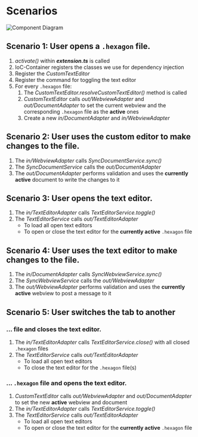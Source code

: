 # Scenarios

![Component Diagram](https://www.plantuml.com/plantuml/proxy?cache=no&src=https://github.com/peterhnm/vscode-hexagonal-example/blob/main/docs/Architecture.puml?raw=true)

## Scenario 1: User opens a `.hexagon` file.

1. *activate()* within **_extension.ts_** is called
2. IoC-Container registers the classes we use for dependency injection
3. Register the *CustomTextEditor*
4. Register the command for toggling the text editor
5. For every `.hexagon` file:
    1. The *CustomTextEditor.resolveCustomTextEditor()* method is called
    2. *CustomTextEditor* calls *out/WebviewAdapter* and *out/DocumentAdapter* to set the current webview and the
       corresponding `.hexagon` file as the **active** ones
    3. Create a new *in/DocumentAdapter* and *in/WebviewAdapter*

## Scenario 2: User uses the custom editor to make changes to the file.

1. The *in/WebviewAdapter* calls *SyncDocumentService.sync()*
2. The *SyncDocumentService* calls the *out/DocumentAdapter*
3. The *out/DocumentAdapter* performs validation and uses the **currently active** document to write the changes to it

## Scenario 3: User opens the text editor.

1. The *in/TextEditorAdapter* calls *TextEditorService.toggle()*
2. The *TextEditorService* calls *out/TextEditorAdapter*
    * To load all open text editors
    * To open or close the text editor for the **currently active** `.hexagon` file

## Scenario 4: User uses the text editor to make changes to the file.

1. The *in/DocumentAdapter* calls *SyncWebviewService.sync()*
2. The *SyncWebviewService* calls the *out/WebviewAdapter*
3. The *out/WebviewAdapter* performs validation and uses the **currently active** webview to post a message to it

## Scenario 5: User switches the tab to another

### ... file and closes the text editor.

1. The *in/TextEditorAdapter* calls *TextEditorService.close()* with all closed `.hexagon` files
2. The *TextEditorService* calls *out/TextEditorAdapter*
    * To load all open text editors
    * To close the text editor for the `.hexagon` file(s)

### ... `.hexagon` file and opens the text editor.

1. *CustomTextEditor* calls *out/WebviewAdapter* and *out/DocumentAdapter* to set the new **active** webview and
   document
2. The *in/TextEditorAdapter* calls *TextEditorService.toggle()*
3. The *TextEditorService* calls *out/TextEditorAdapter*
    * To load all open text editors
    * To open or close the text editor for the **currently active** `.hexagon` file
